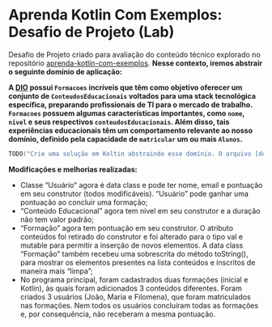 # Aprenda Kotlin Com Exemplos: Desafio de Projeto (Lab)

Desafio de Projeto criado para avaliação do conteúdo técnico explorado no repositório [aprenda-kotlin-com-exemplos](https://github.com/digitalinnovationone/aprenda-kotlin-com-exemplos). **Nesse contexto, iremos abstrair o seguinte domínio de aplicação:**

**A [DIO](https://web.dio.me) possui `Formacoes` incríveis que têm como objetivo oferecer um conjunto de `ConteudosEducacionais` voltados para uma stack tecnológica específica, preparando profissionais de TI para o mercado de trabalho. `Formacoes` possuem algumas características importantes, como `nome`, `nivel` e seus respectivos `conteudosEducacionais`. Além disso, tais experiências educacionais têm um comportamento relevante ao nosso domínio, definido pela capacidade de `matricular` um ou mais `Alunos`.**


```kotlin
TODO("Crie uma solução em Koltin abstraindo esse domínio. O arquivo [desafio.kt] te ajudará 😉")
```

**Modificações e melhorias realizadas:**

- Classe “Usuário” agora é data class e pode ter nome, email e pontuação em seu construtor (todos modificáveis). “Usuário” pode ganhar uma pontuação ao concluir uma formação;
- “Conteúdo Educacional” agora tem nível em seu construtor e a duração não tem valor padrão;
- “Formação” agora tem pontuação em seu construtor. O atributo conteúdos foi retirado do construtor e foi alterado para o tipo val e mutable para permitir a inserção de novos elementos. A data class “Formação” também recebeu uma sobrescrita do método toString(), para mostrar os elementos presentes na lista conteúdos e inscritos de maneira mais “limpa”;
- No programa principal, foram cadastrados duas formações (inicial e Kotlin), às quais foram adicionados 3 conteúdos diferentes. Foram criados 3 usuários (João, Maria e Filomena), que foram matriculados nas formações. Nem todos os usuários concluíram todas as formações e, por consequência, não receberam a mesma pontuação.